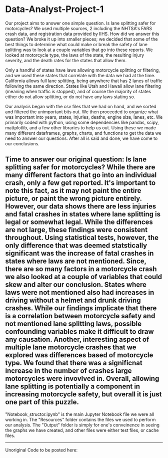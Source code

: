 # Data-Analyst-Project-1
Our project aims to answer one simple question. Is lane splitting safer for motorcycles? We used multiple sources, 2 including the NHTSA's FARS crash data, and registration data provided by IIHS. How did we answer this question? We broke it up into smaller pieces; we decided that some of the best things to determine what could make or break the safety of lane splitting was to look at a couple variables that go into these reports. We looked at motorcycle type, the laws of the state, the resulting injury severity, and the death rates for the states that allow them.

Only a handful of states have laws allowing motorcycle splitting or filtering, and we used these states that correlate with the data we had at the time. California allows full lane splitting, being anywhere that has 2 lanes of traffic following the same direction. States like Utah and Hawaii allow lane filtering (meaning when traffic is stopped), and of course the majority of states either do not allow splitting, or do not have any laws stating so.

Our analysis began with the csv files that we had on hand, and we sorted and filtered the unimportant bits out. We then proceeded to organize what was important into years, states, injuries, deaths, engine size, lanes, etc. We primarily coded with python, using some dependencies like pandas, scipy, mattplotlib, and a few other libraries to help us out. Using these we made many different dataframes, graphs, charts, and functions to get the data we need to answer our questions. After all is said and done, we have come to our conclusions.

Time to answer our original question: Is lane splitting safer for motorcycles? While there are many different factors that go into an individual crash, only a few get reported. It's important to note this fact, as it may not paint the entire picture, or paint the wrong picture entirely. However, our data shows there are less injuries and fatal crashes in states where lane splitting is legal or somewhat legal. While the differences are not large, these findings were consistent throughout. Using statistical tests, however, the only difference that was deemed statstically significant was the increase of fatal crashes in states where laws are not mentioned. Since, there are so many factors in a motorcycle crash we also looked at a couple of variables that could skew and alter our conclusion. States where laws were not mentioned also had increases in driving without a helmet and drunk driving crashes. While our findings implicate that there is a correlation between  motorcycle safety and not mentioned lane splitting laws, possible confounding variables make it difficult to draw any causation. Another, interesting aspect of multiple lane motorcycle crashes that we explored was differences based of motorcycle type. We found that there was a significnat increase in the number of crashes large motorcycles were invovlved in. Overall, allowing lane splitting is potentially a component in increasing motorcycle safety, but overall it is just one part of this puzzle.
------------------------------------------------------------------------------------------------

"Notebook_structor.ipynb" is the main Jupyter Notebook file we were all working in. The "Resources" folder contains the files we used to perform our analysis. The "Output" folder is simply for one's conveinence in seeing the graphs we have created, and other files were either test files, or cache files.

------------------------------------------------------------------------------------------------

Unoriginal Code to be posted here:
